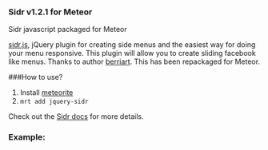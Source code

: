 ### Sidr v1.2.1 for Meteor 

Sidr javascript packaged for Meteor 

[sidr.js](http://www.berriart.com/sidr/), jQuery plugin for creating side menus and the easiest way for doing your menu responsive. This plugin will allow you to create sliding facebook like menus. Thanks to author [berriart](http://www.berriart.com). This has been repackaged for Meteor.   


###How to use?

1. Install [meteorite](https://github.com/oortcloud/meteorite)
2. `mrt add jquery-sidr`

Check out the [Sidr docs](http://www.berriart.com/sidr/) for more details.

### Example:

